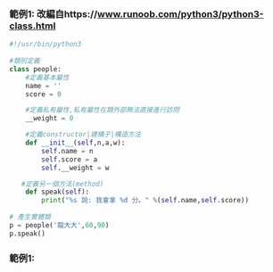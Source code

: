 ###


### 範例1: 改編自https://www.runoob.com/python3/python3-class.html
```python
#!/usr/bin/python3
 
#類別定義
class people:
    #定義基本屬性
    name = ''
    score = 0

    #定義私有屬性,私有屬性在類外部無法直接進行訪問
    __weight = 0

    #定義constructor|建構子|構造方法
    def __init__(self,n,a,w):
        self.name = n
        self.score = a
        self.__weight = w

   #定義另一個方法(method)
    def speak(self):
        print("%s 說: 我會拿 %d 分。" %(self.name,self.score))
 
# 產生實體類
p = people('龍大大',60,90)
p.speak()
```



### 範例1:
```python

```
